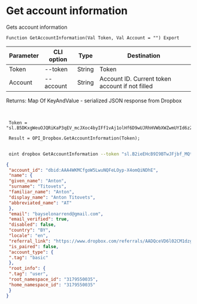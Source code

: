﻿---
sidebar_position: 4
---

# Get account information
 Gets account information



`Function GetAccountInformation(Val Token, Val Account = "") Export`

 | Parameter | CLI option | Type | Destination |
 |-|-|-|-|
 | Token | --token | String | Token |
 | Account | --account | String | Account ID. Current token account if not filled |

 
 Returns: Map Of KeyAndValue - serialized JSON response from Dropbox

<br/>




```bsl title="Code example"
 Token = "sl.B5DKxgWeuOJQRiKaP3qEV_mcJXoc4byIFf1vAj1olHf6D9wUJRhHVWbXWZwmUYId6zZCWSPgiO...";
 
 Result = OPI_Dropbox.GetAccountInformation(Token);
```
	


```sh title="CLI command example"
 
 oint dropbox GetAccountInformation --token "sl.B2ieEHcB9I9BTwJFjbf_MQtoZMKjGYgkpBqzQkvBfuSz41Qpy5r3d7a4ax22I5ILWhd9KLbN5L..." --account %account%

```

```json title="Result"
{
 "account_id": "dbid:AAA4WKMCfgoW5LwuNQFeLOyp-X4omQiNDhE",
 "name": {
 "given_name": "Anton",
 "surname": "Titovets",
 "familiar_name": "Anton",
 "display_name": "Anton Titovets",
 "abbreviated_name": "AT"
 },
 "email": "bayselonarrend@gmail.com",
 "email_verified": true,
 "disabled": false,
 "country": "BY",
 "locale": "en",
 "referral_link": "https://www.dropbox.com/referrals/AADQceVD6l02CM1dzgLM7s_o8gdaPXKc7oM?src=app9-2724483",
 "is_paired": false,
 "account_type": {
 ".tag": "basic"
 },
 "root_info": {
 ".tag": "user",
 "root_namespace_id": "3179550035",
 "home_namespace_id": "3179550035"
 }
}
```
